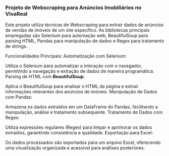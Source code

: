 ### **Projeto de Webscraping para Anúncios Imobiliários no VivaReal**

Este projeto utiliza técnicas de Webscraping para extrair dados de anúncios de vendas de imóveis de um site específico. As bibliotecas principais empregadas são Selenium para automação web, BeautifulSoup para parsing HTML, Pandas para manipulação de dados e Regex para tratamento de strings.

Funcionalidades Principais:
Automatização com Selenium:

Utiliza o Selenium para automatizar a interação com o navegador, permitindo a navegação e extração de dados de maneira programática.
Parsing de HTML com **BeautifulSoup**:

Aplica o BeautifulSoup para analisar o HTML da página e extrair informações relevantes dos anúncios de imóveis.
Manipulação de Dados com Pandas:

Armazena os dados extraídos em um DataFrame do Pandas, facilitando a manipulação, análise e tratamento subsequente.
Tratamento de Dados com Regex:

Utiliza expressões regulares (Regex) para limpar e aprimorar os dados extraídos, garantindo consistência e qualidade.
Exportação para Excel:

Os dados processados são exportados para um arquivo Excel, oferecendo uma visualização organizada e acessível para análises posteriores.
